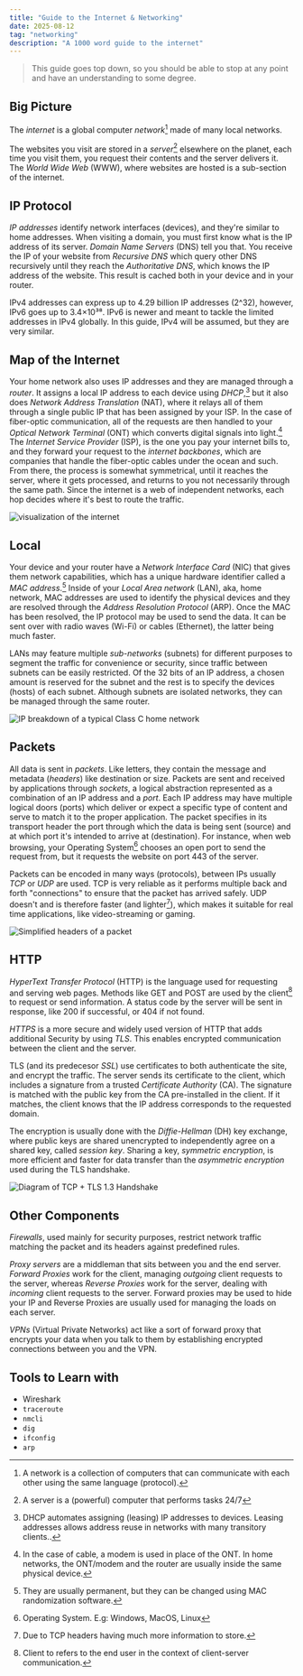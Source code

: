 ```yaml
---
title: "Guide to the Internet & Networking"
date: 2025-08-12
tag: "networking"
description: "A 1000 word guide to the internet"
---
```


> This guide goes top down, so you should be able to stop at any point and have an understanding to some degree.

## Big Picture

The _internet_ is a global computer _network_[^1] made of many local networks.

The websites you visit are stored in a _server_[^2] elsewhere on the planet, each time you visit them, you request their contents and the server delivers it. The _World Wide Web_ (WWW), where websites are hosted is a sub-section of the internet.

## IP Protocol

_IP addresses_ identify network interfaces (devices), and they're similar to home addresses. When visiting a domain, you must first know what is the IP address of its server. _Domain Name Servers_ (DNS) tell you that. You receive the IP of your website from _Recursive DNS_ which query other DNS recursively until they reach the _Authoritative DNS_, which knows the IP address of the website. This result is cached both in your device and in your router.

IPv4 addresses can express up to 4.29 billion IP addresses (2^32), however, IPv6 goes up to 3.4×10³⁸. IPv6 is newer and meant to tackle the limited addresses in IPv4 globally. In this guide, IPv4 will be assumed, but they are very similar.

## Map of the Internet

Your home network also uses IP addresses and they are managed through a _router_. It assigns a local IP address to each device using _DHCP_,[^3] but it also does _Network Address Translation_ (NAT), where it relays all of them through a single public IP that has been assigned by your ISP. In the case of fiber-optic communication, all of the requests are then handled to your _Optical Network Terminal_ (ONT) which converts digital signals into light.[^4] The _Internet Service Provider_ (ISP), is the one you pay your internet bills to, and they forward your request to the _internet backbones_, which are companies that handle the fiber-optic cables under the ocean and such. From there, the process is somewhat symmetrical, until it reaches the server, where it gets processed, and returns to you not necessarily through the same path. Since the internet is a web of independent networks, each hop decides where it's best to route the traffic. 

![visualization of the internet](/src/assets/internet-guide/internet-map.svg)

## Local

Your device and your router have a _Network Interface Card_ (NIC) that gives them network capabilities, which has a unique hardware identifier called a _MAC address_.[^5] Inside of your _Local Area network_ (LAN), aka, home network, MAC addresses are used to identify the physical devices and they are resolved through the _Address Resolution Protocol_ (ARP). Once the MAC has been resolved, the IP protocol may be used to send the data. It can be sent over with radio waves (Wi-Fi) or cables (Ethernet), the latter being much faster.

LANs may feature multiple _sub-networks_ (subnets) for different purposes to segment the traffic for convenience or security, since traffic between subnets can be easily restricted. Of the 32 bits of an IP address, a chosen amount is reserved for the subnet and the rest is to specify the devices (hosts) of each subnet. Although subnets are isolated networks, they can be managed through the same router.

![IP breakdown of a typical Class C home network](/src/assets/internet-guide/subnets.svg)

## Packets

All data is sent in _packets_. Like letters, they contain the message and metadata (_headers_) like destination or size. Packets are sent and received by applications through _sockets_, a logical abstraction represented as a combination of an IP address and a _port_. Each IP address may have multiple logical doors (ports) which deliver or expect a specific type of content and serve to match it to the proper application. The packet specifies in its transport header the port through which the data is being sent (source) and at which port it's intended to arrive at (destination). For instance, when web browsing, your Operating System[^6] chooses an open port to send the request from, but it requests the website on port 443 of the server.

Packets can be encoded in many ways (protocols), between IPs usually _TCP_ or _UDP_ are used. TCP is very reliable as it performs multiple back and forth "connections" to ensure that the packet has arrived safely. UDP doesn't and is therefore faster (and lighter[^7]), which makes it suitable for real time applications, like video-streaming or gaming.

![Simplified headers of a packet](/src/assets/internet-guide/layers.svg)

## HTTP

_HyperText Transfer Protocol_ (HTTP) is the language used for requesting and serving web pages. Methods like GET and POST are used by the client[^8] to request or send information. A status code by the server will be sent in response, like 200 if successful, or 404 if not found. 

_HTTPS_ is a more secure and widely used version of HTTP that adds additional Security by using _TLS_. This enables encrypted communication between the client and the server.

TLS (and its predecesor _SSL_) use certificates to both authenticate the site, and encrypt the traffic. The server sends its certificate to the client, which includes a signature from a trusted _Certificate Authority_ (CA). The signature is matched with the public key from the CA pre-installed in the client. If it matches, the client knows that the IP address corresponds to the requested domain. 

The encryption is usually done with the _Diffie-Hellman_ (DH) key exchange, where public keys are shared unencrypted to independently agree on a shared key, called _session key_. Sharing a key, _symmetric encryption_, is more efficient and faster for data transfer than the _asymmetric encryption_ used during the TLS handshake.

![Diagram of TCP + TLS 1.3 Handshake](/src/assets/internet-guide/TLS.svg)

## Other Components

_Firewalls_, used mainly for security purposes, restrict network traffic matching the packet and its headers against predefined rules.

_Proxy servers_ are a middleman that sits between you and the end server. _Forward Proxies_ work for the client, managing _outgoing_ client requests to the server, whereas _Reverse Proxies_ work for the server, dealing with _incoming_ client requests to the server. Forward proxies may be used to hide your IP and Reverse Proxies are usually used for managing the loads on each server.

_VPNs_ (Virtual Private Networks) act like a sort of forward proxy that encrypts your data when you talk to them by establishing encrypted connections between you and the VPN.

## Tools to Learn with

- Wireshark
- `traceroute`
- `nmcli`
- `dig`
- `ifconfig`
- `arp`

[^1]: A network is a collection of computers that can communicate with each other using the same language (protocol).
[^2]: A server is a (powerful) computer that performs tasks 24/7
[^3]: DHCP automates assigning (leasing) IP addresses to devices. Leasing addresses allows address reuse in networks with many transitory clients..
[^4]: In the case of cable, a modem is used in place of the ONT. In home networks, the ONT/modem and the router are usually inside the same physical device.
[^5]: They are usually permanent, but they can be changed using MAC randomization software.
[^6]: Operating System. E.g: Windows, MacOS, Linux
[^7]: Due to TCP headers having much more information to store.
[^8]: Client to refers to the end user in the context of client-server communication.


